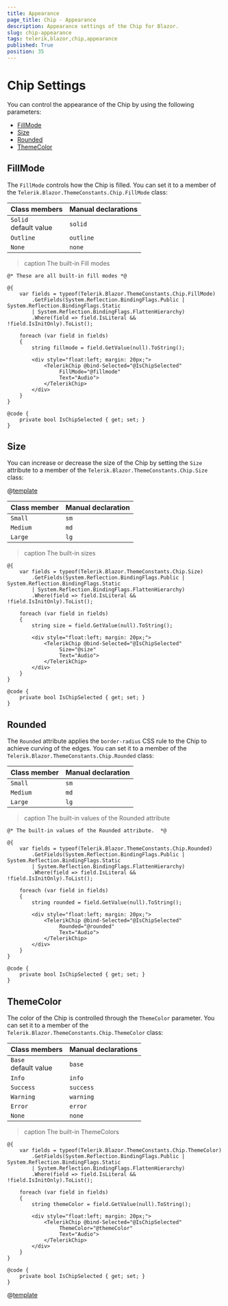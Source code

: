 ```yaml
---
title: Appearance
page_title: Chip - Appearance
description: Appearance settings of the Chip for Blazor.
slug: chip-appearance
tags: telerik,blazor,chip,appearance
published: True
position: 35
---
```


# Chip Settings

You can control the appearance of the Chip by using the following parameters:

* [FillMode](#fillmode)
* [Size](#size)
* [Rounded](#rounded)
* [ThemeColor](#themecolor)


## FillMode

The `FillMode` controls how the Chip is filled. You can set it to a member of the `Telerik.Blazor.ThemeConstants.Chip.FillMode` class:

| Class members | Manual declarations |
|------------|--------|
|`Solid` <br /> default value|`solid`|
|`Outline`|`outline`|
|`None`|`none`|

>caption The built-in Fill modes

````CSHTML
@* These are all built-in fill modes *@

@{
    var fields = typeof(Telerik.Blazor.ThemeConstants.Chip.FillMode)
        .GetFields(System.Reflection.BindingFlags.Public | System.Reflection.BindingFlags.Static
        | System.Reflection.BindingFlags.FlattenHierarchy)
        .Where(field => field.IsLiteral && !field.IsInitOnly).ToList();

    foreach (var field in fields)
    {
        string fillmode = field.GetValue(null).ToString();

        <div style="float:left; margin: 20px;">
            <TelerikChip @bind-Selected="@IsChipSelected"
                 FillMode="@fillmode"
                 Text="Audio">
            </TelerikChip>
        </div>
    }
}

@code {
    private bool IsChipSelected { get; set; }
}
````

## Size

You can increase or decrease the size of the Chip by setting the `Size` attribute to a member of the `Telerik.Blazor.ThemeConstants.Chip.Size` class:

@[template](/_contentTemplates/common/parameters-table-styles.md#table-layout)

| Class member | Manual declaration |
|------------|--------|
|`Small` |`sm`|
|`Medium`|`md`|
|`Large`|`lg`|

>caption The built-in sizes

````CSHTML
@{
    var fields = typeof(Telerik.Blazor.ThemeConstants.Chip.Size)
        .GetFields(System.Reflection.BindingFlags.Public | System.Reflection.BindingFlags.Static
        | System.Reflection.BindingFlags.FlattenHierarchy)
        .Where(field => field.IsLiteral && !field.IsInitOnly).ToList();

    foreach (var field in fields)
    {
        string size = field.GetValue(null).ToString();

        <div style="float:left; margin: 20px;">
            <TelerikChip @bind-Selected="@IsChipSelected"
                 Size="@size"
                 Text="Audio">
            </TelerikChip>
        </div>
    }
}

@code {
    private bool IsChipSelected { get; set; }
}
````

## Rounded

The `Rounded` attribute applies the `border-radius` CSS rule to the Chip to achieve curving of the edges. You can set it to a member of the `Telerik.Blazor.ThemeConstants.Chip.Rounded` class:

| Class member | Manual declaration |
|------------|--------|
|`Small` |`sm`|
|`Medium`|`md`|
|`Large`|`lg`|

>caption The built-in values of the Rounded attribute

````CSHTML
@* The built-in values of the Rounded attribute.  *@

@{
    var fields = typeof(Telerik.Blazor.ThemeConstants.Chip.Rounded)
        .GetFields(System.Reflection.BindingFlags.Public | System.Reflection.BindingFlags.Static
        | System.Reflection.BindingFlags.FlattenHierarchy)
        .Where(field => field.IsLiteral && !field.IsInitOnly).ToList();

    foreach (var field in fields)
    {
        string rounded = field.GetValue(null).ToString();

        <div style="float:left; margin: 20px;">
            <TelerikChip @bind-Selected="@IsChipSelected"
                 Rounded="@rounded"
                 Text="Audio">
            </TelerikChip>
        </div>
    }
}

@code {
    private bool IsChipSelected { get; set; }
}
````

## ThemeColor

The color of the Chip is controlled through the `ThemeColor` parameter. You can set it to a member of the `Telerik.Blazor.ThemeConstants.Chip.ThemeColor` class:

| Class members | Manual declarations |
|------------|--------|
|`Base` <br /> default value |`base`|
|`Info`|`info`|
|`Success`|`success`|
|`Warning`|`warning`|
|`Error`|`error`|
|`None`|`none`|

>caption The built-in ThemeColors

````CSHTML
@{
    var fields = typeof(Telerik.Blazor.ThemeConstants.Chip.ThemeColor)
        .GetFields(System.Reflection.BindingFlags.Public | System.Reflection.BindingFlags.Static
        | System.Reflection.BindingFlags.FlattenHierarchy)
        .Where(field => field.IsLiteral && !field.IsInitOnly).ToList();

    foreach (var field in fields)
    {
        string themeColor = field.GetValue(null).ToString();

        <div style="float:left; margin: 20px;">
            <TelerikChip @bind-Selected="@IsChipSelected"
                 ThemeColor="@themeColor"
                 Text="Audio">
            </TelerikChip>
        </div>
    }
}

@code {
    private bool IsChipSelected { get; set; }
}
````

@[template](/_contentTemplates/common/themebuilder-section.md#appearance-themebuilder)
